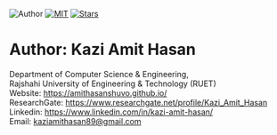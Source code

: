 ![Author](https://img.shields.io/badge/author-AmitHasanShuvo-orange)
[![MIT](https://img.shields.io/badge/license-MIT-5eba00.svg)](https://github.com/AmitHasanShuvo/AmitHasanShuvo.github.io/blob/master/LICENSE.md)
[![Stars](https://img.shields.io/github/stars/AmitHasanShuvo/AmitHasanShuvo.github.io.svg?style=social)](https://github.com/AmitHasanShuvo/AmitHasanShuvo.github.io/stargazers)


# Author: Kazi Amit Hasan

Department of Computer Science & Engineering, </br>
Rajshahi University of Engineering & Technology (RUET) </br>
Website: https://amithasanshuvo.github.io/ </br>
ResearchGate: https://www.researchgate.net/profile/Kazi_Amit_Hasan </br>
Linkedin: https://www.linkedin.com/in/kazi-amit-hasan/ </br>
Email: kaziamithasan89@gmail.com
